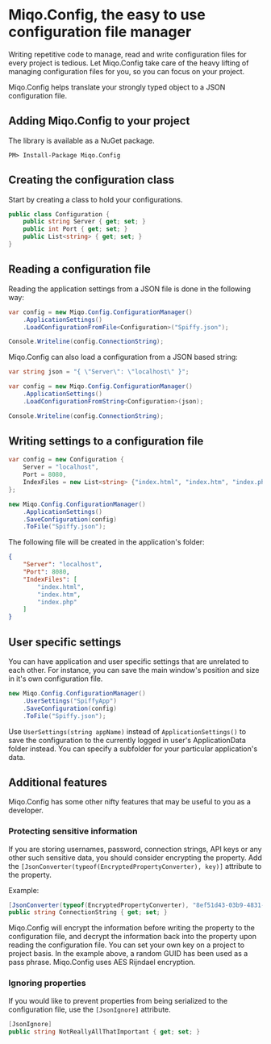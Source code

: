 # Miqo.Config, the easy to use configuration file manager


Writing repetitive code to manage, read and write configuration files for every project is tedious. Let Miqo.Config take care of the heavy lifting of managing configuration files for you, so you can focus on your project.

Miqo.Config helps translate your strongly typed object to a JSON configuration file.

## Adding Miqo.Config to your project

The library is available as a NuGet package.

```
PM> Install-Package Miqo.Config
```

## Creating the configuration class

Start by creating a class to hold your configurations.

```csharp
public class Configuration {
	public string Server { get; set; }
	public int Port { get; set; }
	public List<string> { get; set; }
}
```

## Reading a configuration file

Reading the application settings from a JSON file is done in the following way:

```csharp
var config = new Miqo.Config.ConfigurationManager()
	.ApplicationSettings()
	.LoadConfigurationFromFile<Configuration>("Spiffy.json");

Console.Writeline(config.ConnectionString);
```

Miqo.Config can also load a configuration from a JSON based string:

```csharp
var string json = "{ \"Server\": \"localhost\" }";

var config = new Miqo.Config.ConfigurationManager()
	.ApplicationSettings()
	.LoadConfigurationFromString<Configuration>(json);

Console.Writeline(config.ConnectionString);
```

## Writing settings to a configuration file

```csharp
var config = new Configuration {
	Server = "localhost",
	Port = 8080,
	IndexFiles = new List<string> {"index.html", "index.htm", "index.php"}
};

new Miqo.Config.ConfigurationManager()
	.ApplicationSettings()
	.SaveConfiguration(config)
	.ToFile("Spiffy.json");
```
The following file will be created in the application's folder:

```json
{
	"Server": "localhost",
	"Port": 8080,
	"IndexFiles": [
		"index.html",
		"index.htm",
		"index.php"
	]
}
```

## User specific settings

You can have application and user specific settings that are unrelated to each other. For instance, you can save the main window's position and size in it's own configuration file.

```csharp
new Miqo.Config.ConfigurationManager()
	.UserSettings("SpiffyApp")
	.SaveConfiguration(config)
	.ToFile("Spiffy.json");
```

Use ```UserSettings(string appName)``` instead of ```ApplicationSettings()``` to save the configuration to the currently logged in user's ApplicationData folder instead. You can specify a subfolder for your particular application's data.

## Additional features

Miqo.Config has some other nifty features that may be useful to you as a developer.

### Protecting sensitive information

If you are storing usernames, password, connection strings, API keys or any other such sensitive data, you should consider encrypting the property. Add the ```[JsonConverter(typeof(EncryptedPropertyConverter), key)]``` attribute to the property.

Example:
```csharp
[JsonConverter(typeof(EncryptedPropertyConverter), "8ef51d43-03b9-4831-b415-5c73d472340d")]
public string ConnectionString { get; set; }
```

Miqo.Config will encrypt the information before writing the property to the configuration file, and decrypt the information back into the property upon reading the configuration file. You can set your own key on a project to project basis. In the example above, a random GUID has been used as a pass phrase. Miqo.Config uses AES Rijndael encryption.


### Ignoring properties

If you would like to prevent properties from being serialized to the configuration file, use the ```[JsonIgnore]``` attribute.

```csharp
[JsonIgnore]
public string NotReallyAllThatImportant { get; set; }
```
